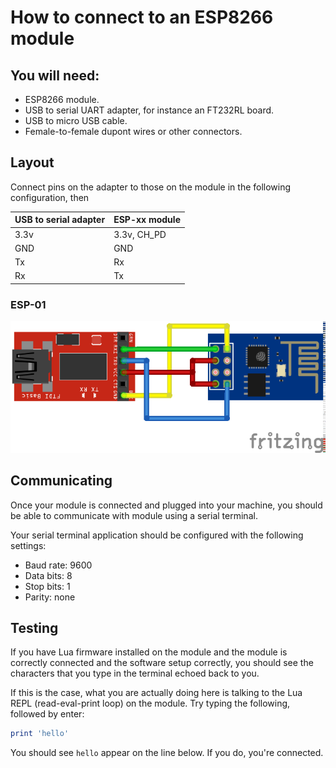 
# How to connect to an ESP8266 module


## You will need:

- ESP8266 module.
- USB to serial UART adapter, for instance an FT232RL board.
- USB to micro USB cable.
- Female-to-female dupont wires or other connectors.


## Layout

Connect pins on the adapter to those on the module in the following configuration, then 

| USB to serial adapter | ESP-xx module |
| --------------------- | ------------- |
| 3.3v                  | 3.3v, CH_PD   |
| GND                   | GND           |
| Tx                    | Rx            |
| Rx                    | Tx            |


### ESP-01
![Connections for ESP-01 module](../images/esp-01-connections.png)


## Communicating

Once your module is connected and plugged into your machine, you should be able to communicate with module using a serial terminal.

Your serial terminal application should be configured with the following settings:

- Baud rate: 9600
- Data bits: 8
- Stop bits: 1
- Parity: none


## Testing

If you have Lua firmware installed on the module and the module is correctly connected and the software setup correctly, you should see the characters that you type in the terminal echoed back to you. 

If this is the case, what you are actually doing here is talking to the Lua REPL (read-eval-print loop) on the module. Try typing the following, followed by enter:

```lua
print 'hello'
```

You should see `hello` appear on the line below. If you do, you're connected. 


